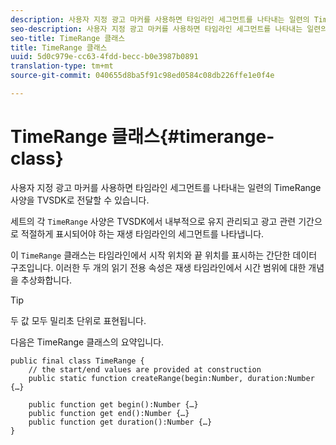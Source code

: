 ```yaml
---
description: 사용자 지정 광고 마커를 사용하면 타임라인 세그먼트를 나타내는 일련의 TimeRange 사양을 TVSDK로 전달할 수 있습니다.
seo-description: 사용자 지정 광고 마커를 사용하면 타임라인 세그먼트를 나타내는 일련의 TimeRange 사양을 TVSDK로 전달할 수 있습니다.
seo-title: TimeRange 클래스
title: TimeRange 클래스
uuid: 5d0c979e-cc63-4fdd-becc-b0e3987b0891
translation-type: tm+mt
source-git-commit: 040655d8ba5f91c98ed0584c08db226ffe1e0f4e

---
```



# TimeRange 클래스{#timerange-class}

사용자 지정 광고 마커를 사용하면 타임라인 세그먼트를 나타내는 일련의 TimeRange 사양을 TVSDK로 전달할 수 있습니다.

<!--<a id="section_42EB6D62627A424ABA250E3246EFEFC3"></a>-->

세트의 각 `TimeRange` 사양은 TVSDK에서 내부적으로 유지 관리되고 광고 관련 기간으로 적절하게 표시되어야 하는 재생 타임라인의 세그먼트를 나타냅니다.

이 `TimeRange` 클래스는 타임라인에서 시작 위치와 끝 위치를 표시하는 간단한 데이터 구조입니다. 이러한 두 개의 읽기 전용 속성은 재생 타임라인에서 시간 범위에 대한 개념을 추상화합니다.

>[!TIP]
>
>두 값 모두 밀리초 단위로 표현됩니다.

다음은 TimeRange 클래스의 요약입니다.

```
public final class TimeRange {
    // the start/end values are provided at construction 
    public static function createRange(begin:Number, duration:Number {…}
 
    public function get begin():Number {…}
    public function get end():Number {…}
    public function get duration():Number {…}
}
```

